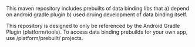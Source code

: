 This maven repository includes prebuilts of data binding libs that
a) depend on android gradle plugin
b) used druing development of data binding itself.

This repository is designed to only be referenced by the Android Gradle Plugin (platform/tools).
To access data binding prebuilds for your own app, use /platform/prebuilt/ projects.